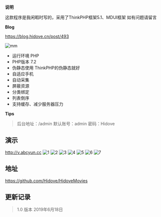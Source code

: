 **说明**

这款程序是我闲暇时写的，采用了ThinkPHP框架5.1、MDUI框架
如有问题请留言

**Blog**

<https://blog.hidove.cn/post/493>

![mm][1]
+ 运行环境 PHP
+ PHP版本 7.2 
+ 伪静态使用 ThinkPHP的伪静态就好
+ 自适应手机
+ 自动采集
+ 屏蔽资源
+ 分类绑定
+ 列表倒序
+ 支持缓存、减少服务器压力

**Tips**

>后台地址：/admin
>默认账号：admin 密码：Hidove

## 演示
<http://v.abcyun.cc>
![1][2]
![2][3]
![3][4]
![4][5]
![5][6]
![6][7]
![7][8]
## 地址

<https://github.com/Hidove/HidoveMovies>

## 更新记录
> 1.0 版本 2019年6月18日


  [1]: https://blog.hidove.cn/usr/uploads/2019/06/2663340873.jpg
  [2]: https://blog.hidove.cn/usr/uploads/2019/06/1904971686.png
  [3]: https://blog.hidove.cn/usr/uploads/2019/06/3249869140.png
  [4]: https://blog.hidove.cn/usr/uploads/2019/06/1680333171.png
  [5]: https://blog.hidove.cn/usr/uploads/2019/06/3534367907.png
  [6]: https://blog.hidove.cn/usr/uploads/2019/06/1693636391.png
  [7]: https://blog.hidove.cn/usr/uploads/2019/06/1111905917.png
  [8]: https://blog.hidove.cn/usr/uploads/2019/06/2400014871.png